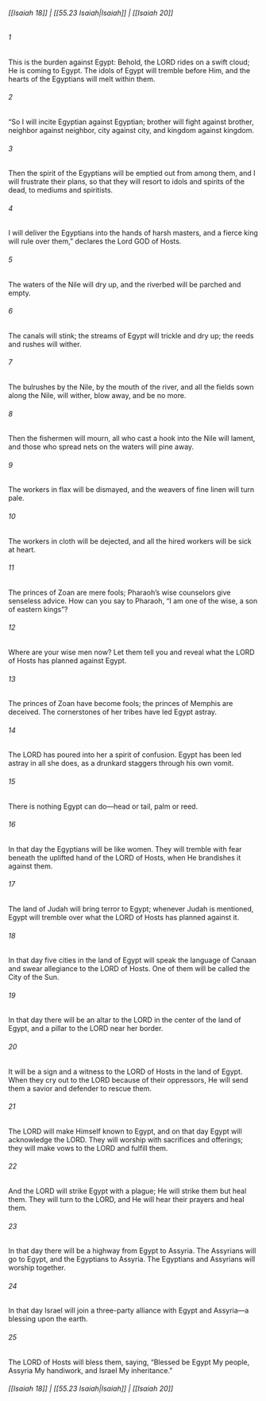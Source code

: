 
###### [[Isaiah 18]] | [[55.23 Isaiah|Isaiah]] | [[Isaiah 20]]

###### 1
This is the burden against Egypt: Behold, the LORD rides on a swift cloud; He is coming to Egypt. The idols of Egypt will tremble before Him, and the hearts of the Egyptians will melt within them.
###### 2
“So I will incite Egyptian against Egyptian; brother will fight against brother, neighbor against neighbor, city against city, and kingdom against kingdom.
###### 3
Then the spirit of the Egyptians will be emptied out from among them, and I will frustrate their plans, so that they will resort to idols and spirits of the dead, to mediums and spiritists.
###### 4
I will deliver the Egyptians into the hands of harsh masters, and a fierce king will rule over them,” declares the Lord GOD of Hosts.
###### 5
The waters of the Nile will dry up, and the riverbed will be parched and empty.
###### 6
The canals will stink; the streams of Egypt will trickle and dry up; the reeds and rushes will wither.
###### 7
The bulrushes by the Nile, by the mouth of the river, and all the fields sown along the Nile, will wither, blow away, and be no more.
###### 8
Then the fishermen will mourn, all who cast a hook into the Nile will lament, and those who spread nets on the waters will pine away.
###### 9
The workers in flax will be dismayed, and the weavers of fine linen will turn pale.
###### 10
The workers in cloth will be dejected, and all the hired workers will be sick at heart.
###### 11
The princes of Zoan are mere fools; Pharaoh’s wise counselors give senseless advice. How can you say to Pharaoh, “I am one of the wise, a son of eastern kings”?
###### 12
Where are your wise men now? Let them tell you and reveal what the LORD of Hosts has planned against Egypt.
###### 13
The princes of Zoan have become fools; the princes of Memphis are deceived. The cornerstones of her tribes have led Egypt astray.
###### 14
The LORD has poured into her a spirit of confusion. Egypt has been led astray in all she does, as a drunkard staggers through his own vomit.
###### 15
There is nothing Egypt can do—head or tail, palm or reed.
###### 16
In that day the Egyptians will be like women. They will tremble with fear beneath the uplifted hand of the LORD of Hosts, when He brandishes it against them.
###### 17
The land of Judah will bring terror to Egypt; whenever Judah is mentioned, Egypt will tremble over what the LORD of Hosts has planned against it.
###### 18
In that day five cities in the land of Egypt will speak the language of Canaan and swear allegiance to the LORD of Hosts. One of them will be called the City of the Sun.
###### 19
In that day there will be an altar to the LORD in the center of the land of Egypt, and a pillar to the LORD near her border.
###### 20
It will be a sign and a witness to the LORD of Hosts in the land of Egypt. When they cry out to the LORD because of their oppressors, He will send them a savior and defender to rescue them.
###### 21
The LORD will make Himself known to Egypt, and on that day Egypt will acknowledge the LORD. They will worship with sacrifices and offerings; they will make vows to the LORD and fulfill them.
###### 22
And the LORD will strike Egypt with a plague; He will strike them but heal them. They will turn to the LORD, and He will hear their prayers and heal them.
###### 23
In that day there will be a highway from Egypt to Assyria. The Assyrians will go to Egypt, and the Egyptians to Assyria. The Egyptians and Assyrians will worship together.
###### 24
In that day Israel will join a three-party alliance with Egypt and Assyria—a blessing upon the earth.
###### 25
The LORD of Hosts will bless them, saying, “Blessed be Egypt My people, Assyria My handiwork, and Israel My inheritance.”

###### [[Isaiah 18]] | [[55.23 Isaiah|Isaiah]] | [[Isaiah 20]]
